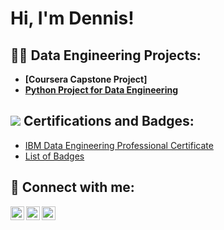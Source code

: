 <h1>Hi, I'm Dennis!</h1>

<h2>👨‍💻 Data Engineering Projects:</h2>

- <b>[Coursera Capstone Project]</b>
- <b>[Python Project for Data Engineering](https://github.com/d3nniz/Python-Project)</b>

<h2><img src= "https://user-images.githubusercontent.com/29946319/216067345-23afe546-c4c4-4ed5-9b2e-e2b4721b794f.jpg"/> Certifications and Badges:</h2>

- <a href="https://www.credly.com/badges/a43eb79b-6e18-43b2-a59c-8a5ff046f283/public_url">IBM Data Engineering Professional Certificate</a>
- <a href="https://www.credly.com/users/dennis-ejiogu">List of Badges</a>

<h2> 🤳 Connect with me:</h2>

[<img align="left" alt="JoshMadakor | Twitter" width="22px" src="https://cdn.jsdelivr.net/npm/simple-icons@v3/icons/twitter.svg" />][twitter]
[<img align="left" alt="JoshMadakor | Instagram" width="22px" src="https://cdn.jsdelivr.net/npm/simple-icons@v3/icons/instagram.svg" />][instagram]
[<img align="left" alt="JoshMadakor | whatsapp" width="22px" src="https://cdn.jsdelivr.net/npm/simple-icons@3.13.0/icons/whatsapp.svg" />][whatsapp]

[twitter]: https://twitter.com/dennis_main_
[youtube]: https://www.youtube.com/c/joshmadakor
[instagram]: https://www.instagram.com/_dennis.main/
[linkedin]: https://linkedin.com/in/joshmadakor
[whatsapp]: https://wa.link/rzrd7f

<!--
**joshmadakor1/joshmadakor1** is a ✨ _special_ ✨ repository because its `README.md` (this file) appears on your GitHub profile.

Here are some ideas to get you started:

- 🔭 I’m currently working on ...
- 🌱 I’m currently learning ...
- 👯 I’m looking to collaborate on ...
- 🤔 I’m looking for help with ...
- 💬 Ask me about ...
- 📫 How to reach me: ...
- 😄 Pronouns: ...
- ⚡ Fun fact: ...
-->

